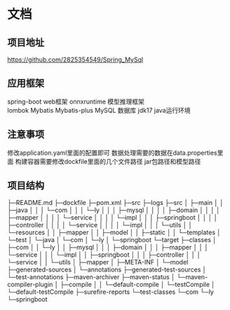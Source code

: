 # 文档
## 项目地址
https://github.com/2825354549/Spring_MySql

## 应用框架
spring-boot  web框架
onnxruntime 模型推理框架      
lombok Mybatis Mybatis-plus
MySQL  数据库
jdk17 java运行环境

## 注意事项
修改application.yaml里面的配置即可
数据处理需要的数据在data.properties里面
构建容器需要修改dockfile里面的几个文件路径 jar包路径和模型路径

## 项目结构
├─README.md
├─dockfile
├─pom.xml
├─src
├─logs
├─src
│  ├─main
│  │  ├─java
│  │  │  └─com
│  │  │      └─ly
│  │  │          ├─mysql
│  │  │          │  ├─domain
│  │  │          │  ├─mapper
│  │  │          │  └─service
│  │  │          │      └─impl
│  │  │          ├─springboot
│  │  │          │  ├─controller
│  │  │          │  └─service
│  │  │          │      └─impl
│  │  │          └─utils
│  │  └─resources
│  │      ├─mapper
│  │      ├─model
│  │      ├─static
│  │      └─templates
│  └─test
│      └─java
│          └─com
│              └─ly
│                  └─springboot
└─target
    ├─classes
    │  ├─com
    │  │  └─ly
    │  │      ├─mysql
    │  │      │  ├─domain
    │  │      │  ├─mapper
    │  │      │  └─service
    │  │      │      └─impl
    │  │      ├─springboot
    │  │      │  ├─controller
    │  │      │  └─service
    │  │      └─utils
    │  ├─mapper
    │  ├─META-INF
    │  └─model
    ├─generated-sources
    │  └─annotations
    ├─generated-test-sources
    │  └─test-annotations
    ├─maven-archiver
    ├─maven-status
    │  └─maven-compiler-plugin
    │      ├─compile
    │      │  └─default-compile
    │      └─testCompile
    │          └─default-testCompile
    ├─surefire-reports
    └─test-classes
    └─com
    └─ly
    └─springboot
